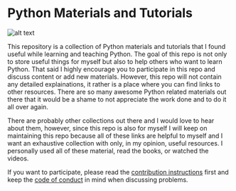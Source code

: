 # Python Materials and Tutorials

![alt text](https://www.python.org/static/community_logos/python-logo-master-v3-TM.png "Python Logo")

This repository is a collection of Python materials and tutorials that I found useful while learning and teaching Python. The goal of this repo is not only to store useful things for myself but also to help others who want to learn Python. That said I highly encourage you to participate in this repo and discuss content or add new materials. However, this repo will not contain any detailed explainations, it rather is a place where you can find links to other resources. There are so many awesome Python related materials out there that it would be a shame to not appreciate the work done and to do it all over again.

There are probably other collections out there and I would love to hear about them, however, since this repo is also for myself I will keep on maintaining this repo because all of these links are helpful to myself and I want an exhaustive collection with only, in my opinion, useful resources. I personally used all of these material, read the books, or watched the videos.

If you want to participate, please read the [contribution instructions](https://github.com/schmelling/python_materials/blob/master/CONTRIBUTING.md) first and keep the [code of conduct](https://github.com/schmelling/python_materials/blob/master/CODE_OF_CONDUCT.md) in mind when discussing problems.
